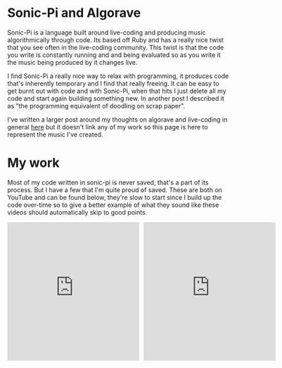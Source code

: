 
# Sonic-Pi and Algorave
Sonic-Pi is a language built around live-coding and producing music algorithmically through code. Its based off Ruby and has a really nice twist that you see often in the live-coding community. This twist is that the code you write is constantly running and and being evaluated so as you write it the music being produced by it changes live.

I find Sonic-Pi a really nice way to relax with programming, it produces code that's inherently temporary and I find that really freeing. It can be easy to get burnt out with code and with Sonic-Pi, when that hits I just delete all my code and start again building something new. In another post I described it as "the programming equivalent of doodling on scrap paper".

I've written a larger post around my thoughts on algorave and live-coding in general [here](Livecoding.html) but it doesn't link any of my work so this page is here to represent the music I've created.

# My work
Most of my code written in sonic-pi is never saved, that's a part of its process. But I have a few that I'm quite proud of saved. These are both on YouTube and can be found below, they're slow to start since I build up the code over-time so to give a better example of what they sound like these videos should automatically skip to good points.

<div style="display:flex; gap: 10px;">
<iframe width="560" height="315" src="https://www.youtube.com/embed/8diAjYv7c84?si=BUbsSSk0Jw0KU-gX&amp;start=447" title="YouTube video player" frameborder="0" allow="accelerometer; autoplay; clipboard-write; encrypted-media; gyroscope; picture-in-picture; web-share" allowfullscreen></iframe>
<iframe width="560" height="315" src="https://www.youtube.com/embed/gmOAzl0xvFc?si=k-jeQIWIPRC9JJl8&amp;start=116" title="YouTube video player" frameborder="0" allow="accelerometer; autoplay; clipboard-write; encrypted-media; gyroscope; picture-in-picture; web-share" allowfullscreen></iframe>
</div>